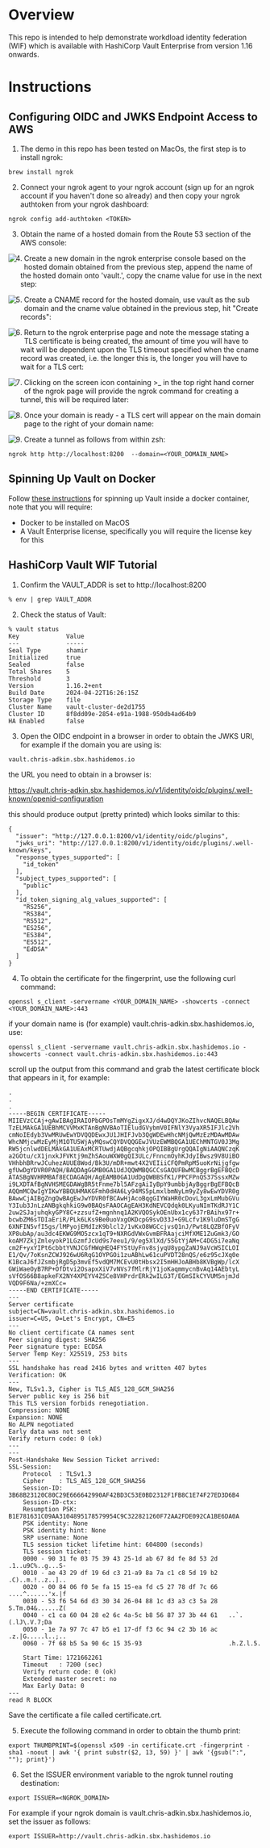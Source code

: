 # Overview

This repo is intended to help demonstrate workdload identity federation (WIF) which is available with HashiCorp Vault Enterprise from version 1.16 onwards.


# Instructions

## Configuring OIDC and JWKS Endpoint Access to AWS

1. The demo in this repo has been tested on MacOs, the first step is to install ngrok:
```
brew install ngrok
```

2. Connect your ngrok agent to your ngrok account (sign up for an ngrok account if you haven't done so already) and then copy your ngrok authtoken from your ngrok dashboard:
```
ngrok config add-authtoken <TOKEN>
```   

3. Obtain the name of a hosted domain from the Route 53 section of the AWS console:
<img style="float: left; margin: 0px 15px 15px 0px;" src="https://github.com/ChrisAdkin8/Vault-AWS-WIF/blob/main/png_images/01-route-53-hosted-domain.png?raw=true">

4. Create a new domain in the ngrok enterprise console based on the hosted domain obtained from the previous step, append the name of the hosted domain onto 'vault.', copy the 
cname value for use in the next step:
<img style="float: left; margin: 0px 15px 15px 0px;" src="https://github.com/ChrisAdkin8/Vault-AWS-WIF/blob/main/png_images/02-ngrok-domain-creation.png?raw=true">

5. Create a CNAME record for the hosted domain, use vault as the sub domain and the cname value obtained in the previous step, hit "Create records":
<img style="float: left; margin: 0px 15px 15px 0px;" src="https://github.com/ChrisAdkin8/Vault-AWS-WIF/blob/main/png_images/03-route-53-creation.png?raw=true">

6. Return to the ngrok enterprise page and note the message stating a TLS certificate is being created, the amount of time you will have to wait will be dependent upon
the TLS timeout specified when the cname record was created, i.e. the longer this is, the longer you will have to wait for a TLS cert:  
<img style="float: left; margin: 0px 15px 15px 0px;" src="https://github.com/ChrisAdkin8/Vault-AWS-WIF/blob/main/png_images/04-ngrok-cert-creation.png?raw=true">

7. Clicking on the screen icon containing >_ in the top right hand corner of the ngrok page will provide the ngrok command for creating a tunnel, this will be required later:
<img style="float: left; margin: 0px 15px 15px 0px;" src="https://github.com/ChrisAdkin8/Vault-AWS-WIF/blob/main/png_images/05-ngrok-start-a-tunnel.png?raw=true">

8. Once your domain is ready - a TLS cert will appear on the main domain page to the right of your domain name:
<img style="float: left; margin: 0px 15px 15px 0px;" src="https://github.com/ChrisAdkin8/Vault-AWS-WIF/blob/main/png_images/06-ngrok-domain-ready.png?raw=true">

9. Create a tunnel as follows from within zsh:
```
ngrok http http://localhost:8200  --domain=<YOUR_DOMAIN_NAME>
```

## Spinning Up Vault on Docker

Follow [these instructions](https://github.com/ChrisAdkin8/Docker-Vault) for spinning up Vault inside a docker container, note that you will require:
- Docker to be installed on MacOS
- A Vault Enterprise license, specifically you will require the license key for this

## HashiCorp Vault WIF Tutorial

1. Confirm the VAULT_ADDR is set to http://localhost:8200
```
% env | grep VAULT_ADDR
```

2. Check the status of Vault:
```
% vault status 
Key             Value
---             -----
Seal Type       shamir
Initialized     true
Sealed          false
Total Shares    5
Threshold       3
Version         1.16.2+ent
Build Date      2024-04-22T16:26:15Z
Storage Type    file
Cluster Name    vault-cluster-de2d1755
Cluster ID      8f8dd09e-2854-e91a-1988-950db4ad64b9
HA Enabled      false
```

3. Open the OIDC endpoint in a browser in order to obtain the JWKS URI, for example if the domain you are using is:
```
vault.chris-adkin.sbx.hashidemos.io
```
the URL you need to obtain in a browser is:

https://vault.chris-adkin.sbx.hashidemos.io/v1/identity/oidc/plugins/.well-known/openid-configuration

this should produce output (pretty printed) which looks similar to this:
```
{
  "issuer": "http://127.0.0.1:8200/v1/identity/oidc/plugins",
  "jwks_uri": "http://127.0.0.1:8200/v1/identity/oidc/plugins/.well-known/keys",
  "response_types_supported": [
    "id_token"
  ],
  "subject_types_supported": [
    "public"
  ],
  "id_token_signing_alg_values_supported": [
    "RS256",
    "RS384",
    "RS512",
    "ES256",
    "ES384",
    "ES512",
    "EdDSA"
  ]
}
```

4. To obtain the certificate for the fingerprint, use the following curl command:
```
openssl s_client -servername <YOUR_DOMAIN_NAME> -showcerts -connect <YOUR_DOMAIN_NAME>:443
```

if your domain name is (for example) vault.chris-adkin.sbx.hashidemos.io, use:
```
openssl s_client -servername vault.chris-adkin.sbx.hashidemos.io -showcerts -connect vault.chris-adkin.sbx.hashidemos.io:443
```

scroll up the output from this command and grab the latest certificate block that appears in it, for example:
```
.
.
.
-----BEGIN CERTIFICATE-----
MIIEVzCCAj+gAwIBAgIRAIOPbGPOsTmMYgZigxXJ/d4wDQYJKoZIhvcNAQELBQAw
TzELMAkGA1UEBhMCVVMxKTAnBgNVBAoTIEludGVybmV0IFNlY3VyaXR5IFJlc2Vh
cmNoIEdyb3VwMRUwEwYDVQQDEwxJU1JHIFJvb3QgWDEwHhcNMjQwMzEzMDAwMDAw
WhcNMjcwMzEyMjM1OTU5WjAyMQswCQYDVQQGEwJVUzEWMBQGA1UEChMNTGV0J3Mg
RW5jcnlwdDELMAkGA1UEAxMCRTUwdjAQBgcqhkjOPQIBBgUrgQQAIgNiAAQNCzqK
a2GOtu/cX1jnxkJFVKtj9mZhSAouWXW0gQI3ULc/FnncmOyhKJdyIBwsz9V8UiBO
VHhbhBRrwJCuhezAUUE8Wod/Bk3U/mDR+mwt4X2VEIiiCFQPmRpM5uoKrNijgfgw
gfUwDgYDVR0PAQH/BAQDAgGGMB0GA1UdJQQWMBQGCCsGAQUFBwMCBggrBgEFBQcD
ATASBgNVHRMBAf8ECDAGAQH/AgEAMB0GA1UdDgQWBBSfK1/PPCFPnQS37SssxMZw
i9LXDTAfBgNVHSMEGDAWgBR5tFnme7bl5AFzgAiIyBpY9umbbjAyBggrBgEFBQcB
AQQmMCQwIgYIKwYBBQUHMAKGFmh0dHA6Ly94MS5pLmxlbmNyLm9yZy8wEwYDVR0g
BAwwCjAIBgZngQwBAgEwJwYDVR0fBCAwHjAcoBqgGIYWaHR0cDovL3gxLmMubGVu
Y3Iub3JnLzANBgkqhkiG9w0BAQsFAAOCAgEAH3KdNEVCQdqk0LKyuNImTKdRJY1C
2uw2SJajuhqkyGPY8C+zzsufZ+mgnhnq1A2KVQOSykOEnUbx1cy637rBAihx97r+
bcwbZM6sTDIaEriR/PLk6LKs9Be0uoVxgOKDcpG9svD33J+G9Lcfv1K9luDmSTgG
6XNFIN5vfI5gs/lMPyojEMdIzK9blcl2/1vKxO8WGCcjvsQ1nJ/Pwt8LQZBfOFyV
XP8ubAp/au3dc4EKWG9MO5zcx1qT9+NXRGdVWxGvmBFRAajciMfXME1ZuGmk3/GO
koAM7ZkjZmleyokP1LGzmfJcUd9s7eeu1/9/eg5XlXd/55GtYjAM+C4DG5i7eaNq
cm2F+yxYIPt6cbbtYVNJCGfHWqHEQ4FYStUyFnv8sjyqU8ypgZaNJ9aVcWSICLOI
E1/Qv/7oKsnZCWJ926wU6RqG1OYPGOi1zuABhLw61cuPVDT28nQS/e6z95cJXq0e
K1BcaJ6fJZsmbjRgD5p3mvEf5vdQM7MCEvU0tHbsx2I5mHHJoABHb8KVBgWp/lcX
GWiWaeOyB7RP+OfDtvi2OsapxXiV7vNVs7fMlrRjY1joKaqmmycnBvAq14AEbtyL
sVfOS66B8apkeFX2NY4XPEYV4ZSCe8VHPrdrERk2wILG3T/EGmSIkCYVUMSnjmJd
VQD9F6Na/+zmXCc=
-----END CERTIFICATE-----
---
Server certificate
subject=CN=vault.chris-adkin.sbx.hashidemos.io
issuer=C=US, O=Let's Encrypt, CN=E5
---
No client certificate CA names sent
Peer signing digest: SHA256
Peer signature type: ECDSA
Server Temp Key: X25519, 253 bits
---
SSL handshake has read 2416 bytes and written 407 bytes
Verification: OK
---
New, TLSv1.3, Cipher is TLS_AES_128_GCM_SHA256
Server public key is 256 bit
This TLS version forbids renegotiation.
Compression: NONE
Expansion: NONE
No ALPN negotiated
Early data was not sent
Verify return code: 0 (ok)
---
---
Post-Handshake New Session Ticket arrived:
SSL-Session:
    Protocol  : TLSv1.3
    Cipher    : TLS_AES_128_GCM_SHA256
    Session-ID: 3B68B23120C80C29E666642990AF42BD3C53E0BD2312F1FB8C1E74F27ED3D6B4
    Session-ID-ctx: 
    Resumption PSK: B1E781631C09AA3104895178579954C9C322821260F72AA2FDE092CA1BE6DA0A
    PSK identity: None
    PSK identity hint: None
    SRP username: None
    TLS session ticket lifetime hint: 604800 (seconds)
    TLS session ticket:
    0000 - 90 31 fe 03 75 39 43 25-1d ab 67 8d fe 8d 53 2d   .1..u9C%..g...S-
    0010 - ae 43 29 df 19 6d c3 21-a9 8a 7a c1 c8 5d 19 b2   .C)..m.!..z..]..
    0020 - 00 84 06 f0 5e fa 15 15-ea fd c5 27 78 df 7c 66   ....^......'x.|f
    0030 - 53 f6 54 6d d3 30 34 26-04 88 1c d3 a3 c3 5a 28   S.Tm.04&......Z(
    0040 - c1 ca 60 04 28 e2 6c 4a-5c b8 56 87 37 3b 44 61   ..`.(.lJ\.V.7;Da
    0050 - 1e 7a 97 7c 47 b5 e1 17-df f3 6c 94 c2 3b 16 ac   .z.|G.....l..;..
    0060 - 7f 68 b5 5a 90 6c 15 35-93                        .h.Z.l.5.

    Start Time: 1721662261
    Timeout   : 7200 (sec)
    Verify return code: 0 (ok)
    Extended master secret: no
    Max Early Data: 0
---
read R BLOCK
```

Save the certificate a file called certificate.crt.

5. Execute the following command in order to obtain the thumb print:
```
export THUMBPRINT=$(openssl x509 -in certificate.crt -fingerprint -sha1 -noout | awk '{ print substr($2, 13, 59) }' | awk '{gsub(":", ""); print}')
```

6. Set the ISSUER environment variable to the ngrok tunnel routing destination:
```
export ISSUER=<NGROK_DOMAIN>
```
For example if your ngrok domain is vault.chris-adkin.sbx.hashidemos.io, set the issuer as follows:
```
export ISSUER=http://vault.chris-adkin.sbx.hashidemos.io
```

  



